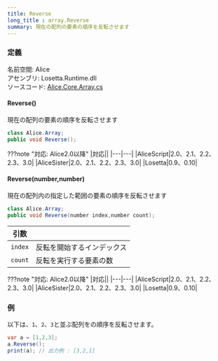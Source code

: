 ```yaml
---
title: Reverse
long_title : array.Reverse
summary: 現在の配列の要素の順序を反転させます
---
```


### 定義
名前空間: Alice<br/>
アセンブリ: Losetta.Runtime.dll<br/>
ソースコード: [Alice.Core.Array.cs](https://github.com/WSOFT-Project/Losetta/blob/master/Losetta.Runtime/Core/Extension/Alice.Core.Array.cs)

#### Reverse()

現在の配列の要素の順序を反転させます

```cs title="AliceScript"
class Alice.Array;
public void Reverse();
```

???note "対応: Alice2.0以降"
    |対応||
    |---|---|
    |AliceScript|2.0、2.1、2.2、2.3、3.0|
    |AliceSister|2.0、2.1、2.2、2.3、3.0|
    |Losetta|0.9、0.10|

#### Reverse(number,number)

現在の配列内の指定した範囲の要素の順序を反転させます

```cs title="AliceScript"
class Alice.Array;
public void Reverse(number index,number count);
```

|引数| |
|-|-|
|`index`|反転を開始するインデックス|
|`count`|反転を実行する要素の数|

???note "対応: Alice2.0以降"
    |対応||
    |---|---|
    |AliceScript|2.0、2.1、2.2、2.3、3.0|
    |AliceSister|2.0、2.1、2.2、2.3、3.0|
    |Losetta|0.9、0.10|

### 例
以下は、`1`、`2`、`3`と並ぶ配列をの順序を反転させます。

```cs title="AliceScript"
var a = [1,2,3];
a.Reverse();
print(a); // 出力例 : [3,2,1]
```
